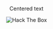 

<p style="text-align: center;">Centered text</p>

 
<p align="center">
<img src="http://www.hackthebox.eu/badge/image/700316" alt="Hack The Box">
</p>


